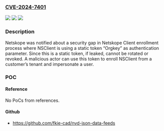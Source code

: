 ### [CVE-2024-7401](https://cve.mitre.org/cgi-bin/cvename.cgi?name=CVE-2024-7401)
![](https://img.shields.io/static/v1?label=Product&message=Netskope%20Client&color=blue)
![](https://img.shields.io/static/v1?label=Version&message=&color=brightgreen)
![](https://img.shields.io/static/v1?label=Vulnerability&message=CWE-287%20Improper%20Authentication&color=brightgreen)

### Description

Netskope was notified about a security gap in Netskope Client enrollment process where NSClient is using a static token “Orgkey” as authentication parameter. Since this is a static token, if leaked, cannot be rotated or revoked. A malicious actor can use this token to enroll NSClient from a customer’s tenant and impersonate a user.

### POC

#### Reference
No PoCs from references.

#### Github
- https://github.com/fkie-cad/nvd-json-data-feeds

